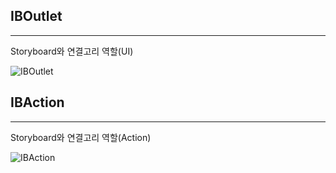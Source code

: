 ## IBOutlet

---

Storyboard와 연결고리 역할(UI)

![IBOutlet](../images/IBOutlet.png "IBOutlet")

## IBAction

---

Storyboard와 연결고리 역할(Action)

![IBAction](../images/IBAction.png "IBAction")
